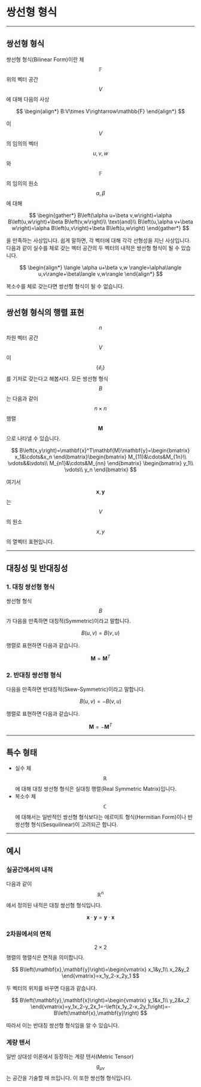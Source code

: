 # 쌍선형 형식

---

## 쌍선형 형식

쌍선형 형식(Bilinear Form)이란 체 $$\mathbb{F}$$위의 벡터 공간 $$V$$에 대해 다음의 사상

$$
\begin{align*}
B:V\times V\rightarrow\mathbb{F}
\end{align*}
$$

이 $$V$$의 임의의 벡터 $$u,v,w$$와 $$\mathbb{F}$$의 임의의 원소 $$\alpha,\beta$$에 대해

$$
\begin{gather*}
B\left(\alpha u+\beta v,w\right)=\alpha B\left(u,w\right)+\beta B\left(v,w\right)\\
\text{and}\\
B\left(u,\alpha v+\beta w\right)=\alpha B\left(u,v\right)+\beta B\left(u,w\right)
\end{gather*}
$$

을 만족하는 사상입니다. 쉽게 말하면, 각 벡터에 대해 각각 선형성을 지닌 사상입니다. 다음과 같이 실수를 체로 갖는 벡터 공간의 두 벡터의 내적은 쌍선형 형식이 될 수 있습니다.

$$
\begin{align*}
\langle \alpha u+\beta v,w \rangle=\alpha\langle u,v\rangle+\beta\langle v,w\rangle
\end{align*}
$$

복소수를 체로 갖는다면 쌍선형 형식이 될 수 없습니다.

---

## 쌍선형 형식의 행렬 표현

$$n$$차원 벡터 공간 $$V$$이 $$\left\{\hat{e}_i\right\}$$를 기저로 갖는다고 해봅시다. 모든 쌍선형 형식 $$B$$는 다음과 같이 $$n\times n$$ 행렬 $$\mathbf{M}$$으로 나타낼 수 있습니다.

$$
B\left(x,y\right)=\mathbf{x}^T\mathbf{M}\mathbf{y}=\begin{bmatrix}
		x_1&\cdots&x_n
	\end{bmatrix}\begin{bmatrix}
	M_{11}&\cdots&M_{1n}\\
	\vdots&&\vdots\\
	M_{n1}&\cdots&M_{nn}
	\end{bmatrix}
	\begin{bmatrix}
		y_1\\
		\vdots\\
		y_n
	\end{bmatrix}
$$

여기서 $$\mathbf{x},\mathbf{y}$$는 $$V$$의 원소 $$x,y$$의 열벡터 표현입니다.

---

## 대칭성 및 반대칭성

### 1. 대칭 쌍선형 형식

쌍선형 형식 $$B$$가 다음을 만족하면 대칭적(Symmetric)이라고 말합니다.

$$
B\left(u,v\right)=B\left(v,u\right)
$$

행렬로 표현하면 다음과 같습니다.

$$
\mathbf{M}=\mathbf{M}^T
$$

### 2. 반대칭 쌍선형 형식
   
다음을 만족하면 반대칭적(Skew-Symmetric)이라고 말합니다.

$$
B\left(u,v\right)=-B\left(v,u\right)
$$

행렬로 표현하면 다음과 같습니다.

$$
\mathbf{M}=-\mathbf{M}^T
$$

---

## 특수 형태

- 실수 체 $$\mathbb{R}$$에 대해 대칭 쌍선형 형식은 실대칭 행렬(Real Symmetric Matrix)입니다.
- 복소수 체  $$\mathbb{C}$$에 대해서는 일반적인 쌍선형 형식보다는 에르미트 형식(Hermitian Form)이나 반쌍선형 형식(Sesquilinear)이 고려되곤 합니다.

---

## 예시

### 실공간에서의 내적
다음과 같이 $$\mathbb{R}^n$$에서 정의된 내적은 대칭 쌍선형 형식입니다.

$$
\mathbf{x}\cdot\mathbf{y}=\mathbf{y}\cdot\mathbf{x}
$$

### 2차원에서의 면적
$$2\times2$$ 행렬의 행렬식은 면적을 의미합니다.

$$
B\left(\mathbf{x},\mathbf{y}\right)=\begin{vmatrix}
x_1&y_1\\
x_2&y_2
\end{vmatrix}=x_1y_2-x_2y_1
$$

두 벡터의 위치를 바꾸면 다음과 같습니다.

$$
B\left(\mathbf{y},\mathbf{x}\right)=\begin{vmatrix}
y_1&x_1\\
y_2&x_2
\end{vmatrix}=y_1x_2-y_2x_1=-\left(x_1y_2-x_2y_1\right)=-B\left(\mathbf{x},\mathbf{y}\right)
$$

따라서 이는 반대칭 쌍선형 형식임을 알 수 있습니다.

### 계량 텐서

일반 상대성 이론에서 등장하는 계량 텐서(Metric Tensor) $$g_{\mu\nu}$$는 공간을 기술할 때 쓰입니다. 이 또한 쌍선형 형식입니다.
